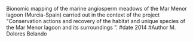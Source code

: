
Bionomic mapping of the marine angiosperm meadows of the Mar Menor lagoon (Murcia-Spain) carried out in the context of the project "Conservation actions and recovery of the habitat and unique species of the Mar Menor lagoon and its surroundings ”.
#date
2014
#Author
M. Dolores Belando
